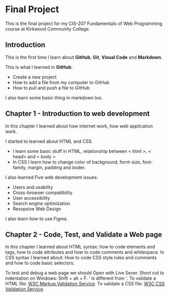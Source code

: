 # Final Project
This is the final project for my CIS-207 Fundamentals of Web Programming course at Kirkwood Community College.

## Introduction
This is the first time I learn about **GitHub**, **Git**, **Visual Code** and **Markdown**.

This is what I learned in **GitHub**:
- Create a new project
- How to add a file from my computer to GitHub
- How to pull and push a file to GitHub

I also learn some basic thing in markdown too.

## Chapter 1 - Introduction to web development
In this chapter I learned about how internet work, how web application work.

I started to learned about HTML and CSS. 
-  I learn some basic stuff in HTML, relationship between \< html \>, \< head\> and \< body \>
-  In CSS I learn how to change color of background, fornt-size, font-family, margin, padding and boder.

I also learned Five web development issues:
-   Users and usability
-   Cross-browser compatibility
-   User accessibility
-   Search engine optimization
-   Resopsive Web Design

I also learn how to use Figma.


## Chapter 2 - Code, Test, and Validate a Web page
In this chapter I learned about HTML syntax: how to code elements and tags, how to code attributes and how to code comments and whitespace.
In CSS syntax I learned about: How to code CSS style rules and comments and how to code basic selectors.

To test and debug a web page we should Open with Live Sever.
Short cut to indentation on Windows: Shift + alt + F.
‘ is different from '.
To validate a HTML file: [W3C Markup Validation Service](https://validator.w3.org/).
To validate a CSS file: [ W3C CSS Validation Service](https://jigsaw.w3.org/css-validator/).

